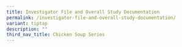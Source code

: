```yaml
---
title: Investigator File and Overall Study Documentation
permalink: /investigator-file-and-overall-study-documentation/
variant: tiptap
description: ""
third_nav_title: Chicken Soup Series
---
```

